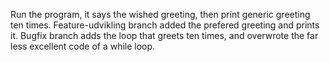 Run the program, it says the wished greeting, then print generic greeting ten times.
Feature-udvikling branch added the prefered greeting and prints it.
Bugfix branch adds the loop that greets ten times, and overwrote the far less excellent code of a while loop.
